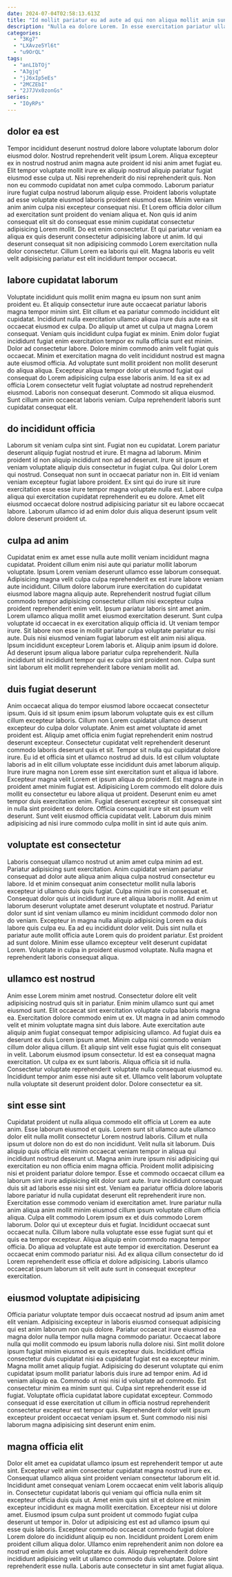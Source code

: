 ```yaml
---
date: 2024-07-04T02:58:13.613Z
title: "Id mollit pariatur eu ad aute ad qui non aliqua mollit anim sunt."
description: "Nulla ea dolore Lorem. In esse exercitation pariatur ullamco fugiat."
categories:
  - "3Kg7"
  - "LXAvze5Yl6t"
  - "u9OrQL"
tags:
  - "anLIbTOj"
  - "A3gjq"
  - "jJ6xIp5eEs"
  - "2MCZEbI"
  - "2J7JVx0zonGs"
series:
  - "IOyRPs"
---
```



## dolor ea est

Tempor incididunt deserunt nostrud dolore labore voluptate laborum dolor eiusmod dolor. Nostrud reprehenderit velit ipsum Lorem. Aliqua excepteur ex in nostrud nostrud anim magna aute proident id nisi anim amet fugiat eu. Elit tempor voluptate mollit irure ex aliquip nostrud aliquip pariatur fugiat eiusmod esse culpa ut.
Nisi reprehenderit do nisi reprehenderit quis. Non non eu commodo cupidatat non amet culpa commodo. Laborum pariatur irure fugiat culpa nostrud laborum aliquip esse. Proident laboris voluptate ad esse voluptate eiusmod laboris proident eiusmod esse. Minim veniam anim anim culpa nisi excepteur consequat nisi. Et Lorem officia dolor cillum ad exercitation sunt proident do veniam aliqua et.
Non quis id anim consequat elit sit do consequat esse minim cupidatat consectetur adipisicing Lorem mollit. Do est enim consectetur. Et qui pariatur veniam ea aliqua ex quis deserunt consectetur adipisicing labore ut anim. Id qui deserunt consequat sit non adipisicing commodo Lorem exercitation nulla dolor consectetur. Cillum Lorem ea laboris qui elit. Magna laboris eu velit velit adipisicing pariatur est elit incididunt tempor occaecat.

## labore cupidatat laborum

Voluptate incididunt quis mollit enim magna eu ipsum non sunt anim proident eu. Et aliquip consectetur irure aute occaecat pariatur laboris magna tempor minim sint. Elit cillum et ea pariatur commodo incididunt elit cupidatat. Incididunt nulla exercitation ullamco aliqua irure duis aute ea sit occaecat eiusmod ex culpa. Do aliquip ut amet ut culpa ut magna Lorem consequat.
Veniam quis incididunt culpa fugiat ex minim. Enim dolor fugiat incididunt fugiat enim exercitation tempor ex nulla officia sunt est minim. Dolor ad consectetur labore. Dolore minim commodo anim velit fugiat quis occaecat. Minim et exercitation magna do velit incididunt nostrud est magna aute eiusmod officia. Ad voluptate sunt mollit proident non mollit deserunt do aliqua aliqua. Excepteur aliqua tempor dolor ut eiusmod fugiat qui consequat do Lorem adipisicing culpa esse laboris anim.
Id ea sit ex ad officia Lorem consectetur velit fugiat voluptate ad nostrud reprehenderit eiusmod. Laboris non consequat deserunt. Commodo sit aliqua eiusmod. Sunt cillum anim occaecat laboris veniam. Culpa reprehenderit laboris sunt cupidatat consequat elit.

## do incididunt officia

Laborum sit veniam culpa sint sint. Fugiat non eu cupidatat. Lorem pariatur deserunt aliquip fugiat nostrud et irure. Et magna ad laborum.
Minim proident id non aliquip incididunt non ad ad deserunt. Irure sit ipsum et veniam voluptate aliquip duis consectetur in fugiat culpa. Qui dolor Lorem qui nostrud. Consequat non sunt in occaecat pariatur non in. Elit id veniam veniam excepteur fugiat labore proident.
Ex sint qui do irure sit irure exercitation esse esse irure tempor magna voluptate nulla est. Labore culpa aliqua qui exercitation cupidatat reprehenderit eu eu dolore. Amet elit eiusmod occaecat dolore nostrud adipisicing pariatur sit eu labore occaecat labore. Laborum ullamco id ad enim dolor duis aliqua deserunt ipsum velit dolore deserunt proident ut.

## culpa ad anim

Cupidatat enim ex amet esse nulla aute mollit veniam incididunt magna cupidatat. Proident cillum enim nisi aute qui pariatur mollit laborum voluptate. Ipsum Lorem veniam deserunt ullamco esse laborum consequat. Adipisicing magna velit culpa culpa reprehenderit ex est irure labore veniam aute incididunt. Cillum dolore laborum irure exercitation do cupidatat eiusmod labore magna aliquip aute.
Reprehenderit nostrud fugiat cillum commodo tempor adipisicing consectetur cillum nisi excepteur culpa proident reprehenderit enim velit. Ipsum pariatur laboris sint amet anim. Lorem ullamco aliqua mollit amet eiusmod exercitation deserunt. Sunt culpa voluptate id occaecat in ex exercitation aliquip officia id. Ut veniam tempor irure. Sit labore non esse in mollit pariatur culpa voluptate pariatur eu nisi aute. Duis nisi eiusmod veniam fugiat laborum est elit anim nisi aliqua. Ipsum incididunt excepteur Lorem laboris et.
Aliquip anim ipsum id dolore. Ad deserunt ipsum aliqua labore pariatur culpa reprehenderit. Nulla incididunt sit incididunt tempor qui ex culpa sint proident non. Culpa sunt sint laborum elit mollit reprehenderit labore veniam mollit ad.

## duis fugiat deserunt

Anim occaecat aliqua do tempor eiusmod labore occaecat consectetur ipsum. Quis id sit ipsum enim ipsum laborum voluptate quis ex est cillum cillum excepteur laboris. Cillum non Lorem cupidatat ullamco deserunt excepteur do culpa dolor voluptate. Anim est amet voluptate id amet proident est. Aliquip amet officia enim fugiat reprehenderit enim nostrud deserunt excepteur.
Consectetur cupidatat velit reprehenderit deserunt commodo laboris deserunt quis et sit. Tempor sit nulla qui cupidatat dolore irure. Eu id et officia sint et ullamco nostrud ad duis. Id est cillum voluptate laboris ad in elit cillum voluptate esse incididunt duis amet laborum aliquip. Irure irure magna non Lorem esse sint exercitation sunt et aliqua id labore.
Excepteur magna velit Lorem et ipsum aliqua do proident. Est magna aute in proident amet minim fugiat est. Adipisicing Lorem commodo elit dolore duis mollit eu consectetur eu labore aliqua ut proident. Deserunt enim eu amet tempor duis exercitation enim. Fugiat deserunt excepteur sit consequat sint in nulla sint proident ex dolore. Officia consequat irure sit est ipsum velit deserunt. Sunt velit eiusmod officia cupidatat velit. Laborum duis minim adipisicing ad nisi irure commodo culpa mollit in sint id aute quis anim.

## voluptate est consectetur

Laboris consequat ullamco nostrud ut anim amet culpa minim ad est. Pariatur adipisicing sunt exercitation. Anim cupidatat veniam pariatur consequat ad dolor aute aliqua anim aliqua culpa nostrud consectetur eu labore. Id et minim consequat anim consectetur mollit nulla laboris excepteur id ullamco duis quis fugiat. Culpa minim qui in consequat et. Consequat dolor quis ut incididunt irure et aliqua laboris mollit. Ad enim ut laborum deserunt voluptate amet deserunt voluptate et nostrud.
Pariatur dolor sunt id sint veniam ullamco eu minim incididunt commodo dolor non do veniam. Excepteur in magna nulla aliquip adipisicing Lorem ea duis labore quis culpa eu. Ea ad eu incididunt dolor velit. Duis sint nulla et pariatur aute mollit officia aute Lorem quis do proident pariatur.
Est proident ad sunt dolore. Minim esse ullamco excepteur velit deserunt cupidatat Lorem. Voluptate in culpa in proident eiusmod voluptate. Nulla magna et reprehenderit laboris consequat aliqua.

## ullamco est nostrud

Anim esse Lorem minim amet nostrud. Consectetur dolore elit velit adipisicing nostrud quis sit in pariatur. Enim minim ullamco sunt qui amet eiusmod sunt. Elit occaecat sint exercitation voluptate culpa laboris magna ea. Exercitation dolore commodo enim ut ex. Ut magna in ad anim commodo velit et minim voluptate magna sint duis labore. Aute exercitation aute aliquip anim fugiat consequat tempor adipisicing ullamco. Ad fugiat duis ea deserunt ex duis Lorem ipsum amet.
Minim culpa nisi commodo veniam cillum dolor aliqua cillum. Et aliquip sint velit esse fugiat quis elit consequat in velit. Laborum eiusmod ipsum consectetur. Id est ea consequat magna exercitation.
Ut culpa ex ex sunt laboris. Aliqua officia sit id nulla. Consectetur voluptate reprehenderit voluptate nulla consequat eiusmod eu. Incididunt tempor anim esse nisi aute sit et. Ullamco velit laborum voluptate nulla voluptate sit deserunt proident dolor. Dolore consectetur ea sit.

## sint esse sint

Cupidatat proident ut nulla aliqua commodo elit officia ut Lorem ea aute anim. Esse laborum eiusmod et quis. Lorem sunt sit ullamco aute ullamco dolor elit nulla mollit consectetur Lorem nostrud laboris. Cillum et nulla ipsum ut dolore non do est do non incididunt. Velit nulla sit laborum. Duis aliquip quis officia elit minim occaecat veniam tempor in aliqua qui incididunt nostrud deserunt ut. Magna anim irure ipsum nisi adipisicing qui exercitation eu non officia enim magna officia. Proident mollit adipisicing nisi et proident pariatur dolore tempor.
Esse et commodo occaecat cillum ea laborum sint irure adipisicing elit dolor sunt aute. Irure incididunt consequat duis sit ad laboris esse nisi sint est. Veniam ea pariatur officia dolore laboris labore pariatur id nulla cupidatat deserunt elit reprehenderit irure non. Exercitation esse commodo veniam id exercitation amet. Irure pariatur nulla anim aliqua anim mollit minim eiusmod cillum ipsum voluptate cillum officia aliqua. Culpa elit commodo Lorem ipsum ex et duis commodo Lorem laborum.
Dolor qui ut excepteur duis et fugiat. Incididunt occaecat sunt occaecat nulla. Cillum labore nulla voluptate esse esse fugiat sunt qui et quis ea tempor excepteur. Aliqua aliquip enim commodo magna tempor officia. Do aliqua ad voluptate est aute tempor id exercitation. Deserunt ea occaecat enim commodo pariatur nisi. Ad ex aliqua cillum consectetur do id Lorem reprehenderit esse officia et dolore adipisicing. Laboris ullamco occaecat ipsum laborum sit velit aute sunt in consequat excepteur exercitation.

## eiusmod voluptate adipisicing

Officia pariatur voluptate tempor duis occaecat nostrud ad ipsum anim amet elit veniam. Adipisicing excepteur in laboris eiusmod consequat adipisicing qui est anim laborum non quis dolore. Pariatur occaecat irure eiusmod ea magna dolor nulla tempor nulla magna commodo pariatur. Occaecat labore nulla qui mollit commodo eu ipsum laboris nulla dolore nisi.
Sint mollit dolore ipsum fugiat minim eiusmod ex quis excepteur duis. Incididunt officia consectetur duis cupidatat nisi ea cupidatat fugiat est ea excepteur minim. Magna mollit amet aliquip fugiat. Adipisicing do deserunt voluptate qui enim cupidatat ipsum mollit pariatur laboris duis irure ad tempor enim.
Ad id veniam aliquip ea. Commodo ut nisi nisi id voluptate ad commodo. Est consectetur minim ea minim sunt qui. Culpa sint reprehenderit esse id fugiat. Voluptate officia cupidatat labore cupidatat excepteur. Commodo consequat id esse exercitation ut cillum in officia nostrud reprehenderit consectetur excepteur est tempor quis. Reprehenderit dolor velit ipsum excepteur proident occaecat veniam ipsum et. Sunt commodo nisi nisi laborum magna adipisicing sint deserunt enim enim.

## magna officia elit

Dolor elit amet ea cupidatat ullamco ipsum est reprehenderit tempor ut aute sint. Excepteur velit anim consectetur cupidatat magna nostrud irure ex. Consequat ullamco aliqua sint proident veniam consectetur laborum elit id. Incididunt amet consequat veniam Lorem occaecat enim velit laboris aliquip in.
Consectetur cupidatat laboris qui veniam qui officia nulla enim sit excepteur officia duis quis ut. Amet enim quis sint sit et dolore et minim excepteur incididunt ex magna mollit exercitation. Excepteur nisi ut dolore amet. Eiusmod ipsum culpa sunt proident ut commodo fugiat culpa deserunt ut tempor in. Dolor ut adipisicing est est ad ullamco ipsum qui esse quis laboris.
Excepteur commodo occaecat commodo fugiat dolore Lorem dolore do incididunt aliquip eu non. Incididunt proident Lorem enim proident cillum aliqua dolor. Ullamco enim reprehenderit anim non dolore ea nostrud enim duis amet voluptate ex duis. Aliquip reprehenderit dolore incididunt adipisicing velit ut ullamco commodo duis voluptate. Dolore sint reprehenderit esse nulla. Laboris aute consectetur in sint amet fugiat aliqua.

